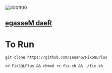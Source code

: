 ![#00ff00](https://placehold.it/250x100/00ff00/000000?text=Read%20Message)

## [egasseM daeR](https://www.youtube.com/watch?v=dQw4w9WgXcQ)

# To Run
`git clone https://github.com/IeuanG/FixSQLPlus`

`cd FixSQLPlus && chmod +x fix.sh && ./fix.sh`
